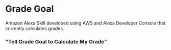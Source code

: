 # Grade Goal

Amazon Alexa Skill developed using AWS and Alexa Developer Console that currently calculates grades.

### "Tell Grade Goal to Calculate My Grade"
